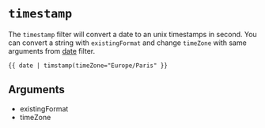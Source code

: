 # `timestamp`
The `timestamp` filter will convert a date to an unix timestamps in second. You can convert a string with `existingFormat` and change `timeZone` with same arguments from [date](../filter/date) filter.


```twig
{{ date | timstamp(timeZone="Europe/Paris" }}
```

## Arguments
- existingFormat
- timeZone